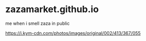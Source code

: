 # zazamarket.github.io
me when i smell zaza in public

https://i.kym-cdn.com/photos/images/original/002/413/367/055
